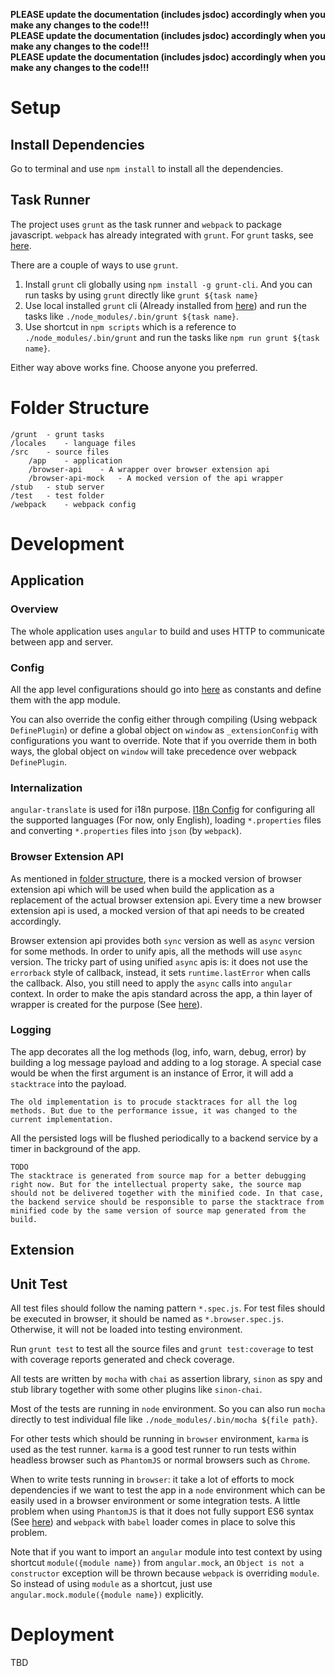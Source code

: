 **PLEASE update the documentation (includes jsdoc) accordingly when you make any changes to the code!!!**<br/>
**PLEASE update the documentation (includes jsdoc) accordingly when you make any changes to the code!!!**<br/>
**PLEASE update the documentation (includes jsdoc) accordingly when you make any changes to the code!!!**<br/>

# Setup

## Install Dependencies

Go to terminal and use `npm install` to install all the dependencies. 

## Task Runner

The project uses `grunt` as the task runner and `webpack` to package javascript. `webpack` has already integrated with `grunt`. For `grunt` tasks, see [here](grunt/README.md).

There are a couple of ways to use `grunt`.
 
1. Install `grunt` cli globally using `npm install -g grunt-cli`. And you can run tasks by using `grunt` directly like `grunt ${task name}`
2. Use local installed `grunt` cli (Already installed from [here](#install-dependencies)) and run the tasks like `./node_modules/.bin/grunt ${task name}`.
3. Use shortcut in `npm scripts` which is a reference to `./node_modules/.bin/grunt` and run the tasks like `npm run grunt ${task name}`. 

Either way above works fine. Choose anyone you preferred. 

# Folder Structure

```
/grunt  - grunt tasks
/locales    - language files
/src    - source files
    /app    - application
    /browser-api    - A wrapper over browser extension api
    /browser-api-mock   - A mocked version of the api wrapper
/stub   - stub server
/test   - test folder
/webpack    - webpack config
```

# Development

## Application

### Overview
The whole application uses `angular` to build and uses HTTP to communicate between app and server.
 
### Config
All the app level configurations should go into [here](src/app/core/constant) as constants and define them with the app module.

You can also override the config either through compiling (Using webpack `DefinePlugin`) or define a global object on `window` as `_extensionConfig` with configurations you want to override. Note that if you override them in both ways, the global object on `window` will take precedence over webpack `DefinePlugin`.

### Internalization
`angular-translate` is used for i18n purpose. [I18n Config](src/app/core/config/i18n.js) for configuring all the supported languages (For now, only English), loading `*.properties` files and converting `*.properties` files into `json` (by `webpack`). 

### Browser Extension API
As mentioned in [folder structure](#folder-structure), there is a mocked version of browser extension api which will be used when build the application as a replacement of the actual browser extension api. Every time a new browser extension api is used, a mocked version of that api needs to be created accordingly.
 
Browser extension api provides both `sync` version as well as `async` version for some methods. In order to unify apis, all the methods will use `async` version. The tricky part of using unified `async` apis is: it does not use the `errorback` style of callback, instead, it sets `runtime.lastError` when calls the callback. Also, you still need to apply the `async` calls into `angular` context. In order to make the apis standard across the app, a thin layer of wrapper is created for the purpose (See [here](src/app/browser)).

### Logging
The app decorates all the log methods (log, info, warn, debug, error) by building a log message payload and adding to a log storage. A special case would be when the first argument is an instance of Error, it will add a `stacktrace` into the payload. 

```
The old implementation is to procude stacktraces for all the log methods. But due to the performance issue, it was changed to the current implementation.
```

All the persisted logs will be flushed periodically to a backend service by a timer in background of the app. 

````
TODO
The stacktrace is generated from source map for a better debugging right now. But for the intellectual property sake, the source map should not be delivered together with the minified code. In that case, the backend service should be responsible to parse the stacktrace from minified code by the same version of source map generated from the build.
````

## Extension

## Unit Test

All test files should follow the naming pattern `*.spec.js`. For test files should be executed in browser, it should be named as `*.browser.spec.js`. Otherwise, it will not be loaded into testing environment.

Run `grunt test` to test all the source files and `grunt test:coverage` to test with coverage reports generated and check coverage. 

All tests are written by `mocha` with `chai` as assertion library, `sinon` as spy and stub library together with some other plugins like `sinon-chai`. 

Most of the tests are running in `node` environment. So you can also run `mocha` directly to test individual file like `./node_modules/.bin/mocha ${file path}`. 

For other tests which should be running in `browser` environment, `karma` is used as the test runner. `karma` is a good test runner to run tests within headless browser such as `PhantomJS` or normal browsers such as `Chrome`. 

When to write tests running in `browser`: it take a lot of efforts to mock dependencies if we want to test the app in a `node` environment which can be easily used in a browser environment or some integration tests. A little problem when using `PhantomJS` is that it does not fully support ES6 syntax (See [here](https://github.com/ariya/phantomjs/issues/14506#issuecomment-251611067)) and `webpack` with `babel` loader comes in place to solve this problem.

Note that if you want to import an `angular` module into test context by using shortcut `module({module name})` from `angular.mock`, an `Object is not a constructor` exception will be thrown because `webpack` is overriding `module`. So instead of using `module` as a shortcut, just use `angular.mock.module({module name})` explicitly.
 
# Deployment
TBD
